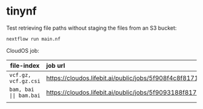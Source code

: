 # tinynf

Test retrieving file paths without staging the files from an S3 bucket:

```bash
nextflow run main.nf
```

CloudOS job:

| file-index | job url |
|------------|:---------|
|`vcf.gz, vcf.gz.csi`|https://cloudos.lifebit.ai/public/jobs/5f908f4c8f8171011312e85e|
|`bam, bai \|\| bam.bai`|https://cloudos.lifebit.ai/public/jobs/5f9093188f8171011312f057 |
|            |         |
